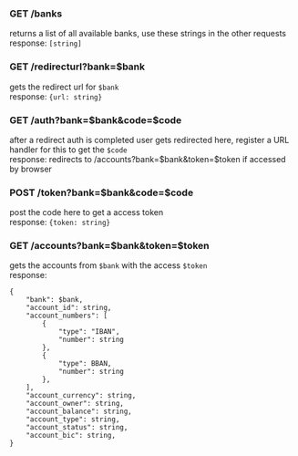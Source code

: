 
### GET /banks
returns a list of all available banks, use these strings in the other requests  
response: `[string]`

### GET /redirecturl?bank=$bank
gets the redirect url for `$bank`  
response: `{url: string}`

### GET /auth?bank=$bank&code=$code
after a redirect auth is completed user gets redirected here, register a URL handler for this to get the `$code`  
response: redirects to /accounts?bank=$bank&token=$token if accessed by browser

### POST /token?bank=$bank&code=$code
post the code here to get a access token  
response: `{token: string}`

### GET /accounts?bank=$bank&token=$token
gets the accounts from `$bank` with the access `$token`  
response: 
```
{
    "bank": $bank,
    "account_id": string,
    "account_numbers": [
        {
            "type": "IBAN",
            "number": string
        },
        {
            "type": BBAN,
            "number": string
        },
    ],
    "account_currency": string,
    "account_owner": string,
    "account_balance": string,
    "account_type": string,
    "account_status": string,
    "account_bic": string,
}
```